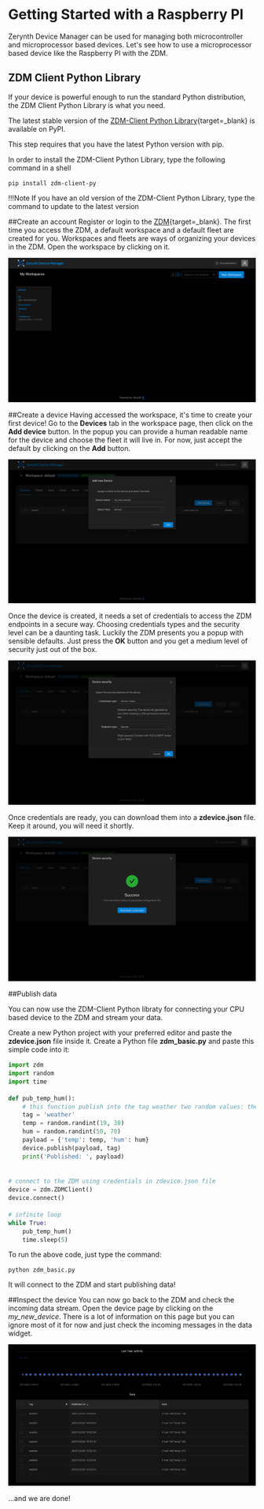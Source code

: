 # Getting Started with a Raspberry PI

Zerynth Device Manager can be used for managing both microcontroller and microprocessor based devices. Let's see how to use
a microprocessor based device like the Raspberry PI with the ZDM.


## ZDM Client Python Library

If your device is powerful enough to run the standard Python distribution, the ZDM Client Python Library is what you need.

The latest stable version of the [ZDM-Client Python Library](https://pypi.org/project/zdm-client-py/){target=_blank} is available on PyPI.

This step requires that you have the latest Python version with pip.

In order to install the ZDM-Client Python Library, type the following command in a shell

````shell
pip install zdm-client-py
````

!!!Note
    If you have an old version of the ZDM-Client Python Library, type the command to update to the latest version


##Create an account
Register or login to the [ZDM](https://zdm.zerynth.com){target=_blank}. The first time you access the ZDM, 
a default workspace and a default fleet are created for you. Workspaces and fleets are ways of organizing your devices in the ZDM.
Open the workspace by clicking on it.

[ ![](img/homepage.png) ](img/homepage.png)


##Create a device
Having accessed the workspace, it's time to create your first device!
Go to the **Devices** tab in the workspace page, then click on the **Add device** button.
In the popup you can provide a human readable name for the device and choose the fleet it will live in.
For now, just accept the default by clicking on the **Add** button.

[ ![](img/newdevice.png) ](img/newdevice.png)

Once the device is created, it needs a set of credentials to access the ZDM endpoints in a secure way.
Choosing credentials types and the security level can be a daunting task. Luckily the ZDM presents you a popup
with sensible defaults. Just press the **OK** button and you get a medium level of security just out of the box.

[ ![](img/devicesecurity.png) ](img/devicesecurity.png)

Once credentials are ready, you can download them into a **zdevice.json** file. Keep it around, you will need it shortly.

[ ![](img/downloadcredentials.png) ](img/downloadcredentials.png)

##Publish data

You can now use the ZDM-Client Python libraty for connecting your CPU based device to the ZDM and stream your data.

Create a new Python project with your preferred editor and paste the **zdevice.json** file inside it.
Create a Python file **zdm_basic.py** and paste this
simple code into it:

````python
import zdm
import random
import time

def pub_temp_hum():
    # this function publish into the tag weather two random values: the temperature and the humidity
    tag = 'weather'
    temp = random.randint(19, 38)
    hum = random.randint(50, 70)
    payload = {'temp': temp, 'hum': hum}
    device.publish(payload, tag)
    print('Published: ', payload)


# connect to the ZDM using credentials in zdevice.json file
device = zdm.ZDMClient()
device.connect()

# infinite loop
while True:
    pub_temp_hum()
    time.sleep(5)
````

To run the above code, just type the command:

````shell
python zdm_basic.py
````

It will connect to the ZDM and start publishing data!

##Inspect the device
You can now go back to the ZDM and check the incoming data stream.
Open the device page by clicking on the *my_new_device*. There is a lot of information on this page but you can ignore most of it for now
and just check the incoming messages in the data widget.

[ ![](img/dataconsole.png) ](img/dataconsole.png)

...and we are done!



